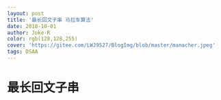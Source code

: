 ```yaml
---
layout: post
title: '最长回文子串 马拉车算法'
date: 2018-10-01
author: Joke-R
color: rgb(128,128,255)
cover: 'https://gitee.com/LWJ9527/BlogImg/blob/master/manacher.jpeg'
tags: DSAA
---
```


# 最长回文子串